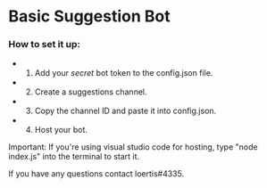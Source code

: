# Basic Suggestion Bot

### How to set it up:
- 1. Add your *secret* bot token to the config.json file.
- 2. Create a suggestions channel.
- 3. Copy the channel ID and paste it into config.json.
- 4. Host your bot.

Important:
If you're using visual studio code for hosting, type "node index.js" into the terminal to start it.

If you have any questions contact loertis#4335.
